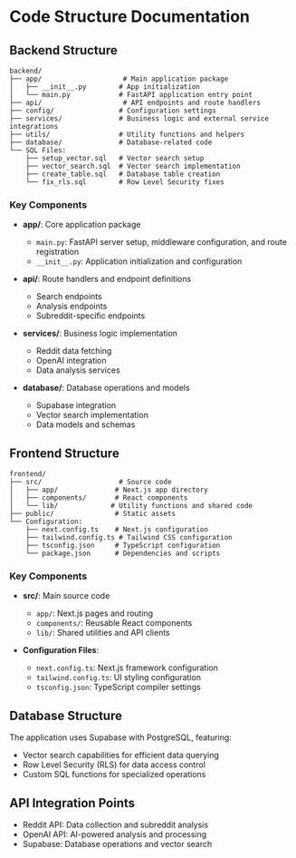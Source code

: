 # Code Structure Documentation

## Backend Structure

```
backend/
├── app/                    # Main application package
│   ├── __init__.py        # App initialization
│   └── main.py            # FastAPI application entry point
├── api/                    # API endpoints and route handlers
├── config/                # Configuration settings
├── services/              # Business logic and external service integrations
├── utils/                 # Utility functions and helpers
├── database/              # Database-related code
└── SQL Files:
    ├── setup_vector.sql   # Vector search setup
    ├── vector_search.sql  # Vector search implementation
    ├── create_table.sql   # Database table creation
    └── fix_rls.sql        # Row Level Security fixes
```

### Key Components

- **app/**: Core application package
  - `main.py`: FastAPI server setup, middleware configuration, and route registration
  - `__init__.py`: Application initialization and configuration

- **api/**: Route handlers and endpoint definitions
  - Search endpoints
  - Analysis endpoints
  - Subreddit-specific endpoints

- **services/**: Business logic implementation
  - Reddit data fetching
  - OpenAI integration
  - Data analysis services

- **database/**: Database operations and models
  - Supabase integration
  - Vector search implementation
  - Data models and schemas

## Frontend Structure

```
frontend/
├── src/                   # Source code
│   ├── app/              # Next.js app directory
│   ├── components/       # React components
│   └── lib/             # Utility functions and shared code
├── public/               # Static assets
└── Configuration:
    ├── next.config.ts    # Next.js configuration
    ├── tailwind.config.ts # Tailwind CSS configuration
    ├── tsconfig.json     # TypeScript configuration
    └── package.json      # Dependencies and scripts
```

### Key Components

- **src/**: Main source code
  - `app/`: Next.js pages and routing
  - `components/`: Reusable React components
  - `lib/`: Shared utilities and API clients

- **Configuration Files**:
  - `next.config.ts`: Next.js framework configuration
  - `tailwind.config.ts`: UI styling configuration
  - `tsconfig.json`: TypeScript compiler settings

## Database Structure

The application uses Supabase with PostgreSQL, featuring:

- Vector search capabilities for efficient data querying
- Row Level Security (RLS) for data access control
- Custom SQL functions for specialized operations

## API Integration Points

- Reddit API: Data collection and subreddit analysis
- OpenAI API: AI-powered analysis and processing
- Supabase: Database operations and vector search 